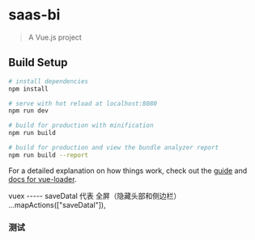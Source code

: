 # saas-bi

> A Vue.js project

## Build Setup

```bash
# install dependencies
npm install

# serve with hot reload at localhost:8080
npm run dev

# build for production with minification
npm run build

# build for production and view the bundle analyzer report
npm run build --report
```

For a detailed explanation on how things work, check out the [guide](http://vuejs-templates.github.io/webpack/) and [docs for vue-loader](http://vuejs.github.io/vue-loader).

vuex ----- saveDatal 代表 全屏（隐藏头部和侧边栏） ...mapActions(["saveDatal"]),

### 测试

```bash
